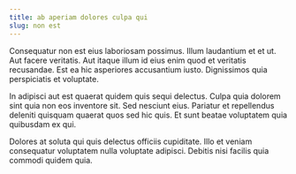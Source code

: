 ```yaml
---
title: ab aperiam dolores culpa qui
slug: non est
---
```


Consequatur non est eius laboriosam possimus. Illum laudantium et et ut. Aut facere veritatis. Aut itaque illum id eius enim quod et veritatis recusandae. Est ea hic asperiores accusantium iusto. Dignissimos quia perspiciatis et voluptate.

In adipisci aut est quaerat quidem quis sequi delectus. Culpa quia dolorem sint quia non eos inventore sit. Sed nesciunt eius. Pariatur et repellendus deleniti quisquam quaerat quos sed hic quis. Et sunt beatae voluptatem quia quibusdam ex qui.

Dolores at soluta qui quis delectus officiis cupiditate. Illo et veniam consequatur voluptatem nulla voluptate adipisci. Debitis nisi facilis quia commodi quidem quia.
